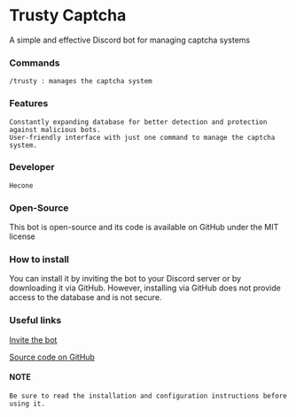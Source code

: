 # Trusty Captcha

A simple and effective Discord bot for managing captcha systems
### Commands

    /trusty : manages the captcha system

### Features

    Constantly expanding database for better detection and protection against malicious bots.
    User-friendly interface with just one command to manage the captcha system.

### Developer

    Hecone

### Open-Source

This bot is open-source and its code is available on GitHub under the MIT license

### How to install

You can install it by inviting the bot to your Discord server or by downloading it via GitHub. However, installing via GitHub does not provide access to the database and is not secure.

### Useful links

[Invite the bot](https://hecone.online/bot/trustycaptcha)

[Source code on GitHub](https://github.com/10hecone/trusty-captcha/)
    
#### NOTE

    Be sure to read the installation and configuration instructions before using it.
